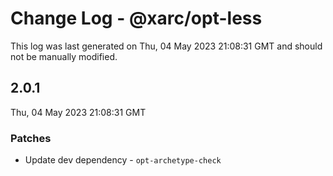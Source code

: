 # Change Log - @xarc/opt-less

This log was last generated on Thu, 04 May 2023 21:08:31 GMT and should not be manually modified.

## 2.0.1
Thu, 04 May 2023 21:08:31 GMT

### Patches

- Update dev dependency - `opt-archetype-check`


